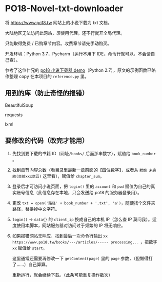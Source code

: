# PO18-Novel-txt-downloader
 将 https://www.po18.tw 网站上的小说下载为 txt 文档。

大陆地区无法访问此网站，须使用代理。还不行就开全局代理。

只能取得免费 / 已购章节内容。收费章节请先手动购买。



开发环境：Python 3.7，Pycharm（运行不用下 IDE，命令行就可以，不会请自己查）。

参考了这位仁兄的 [po18 小说下载器 demo](https://www.twblogs.net/a/5c949874bd9eee35fc15f5ef/zh-cn)（Python 2.7），原文的示例函数已略作整理 copy 在本项目的 `reference.py` 里。

## 用到的库（防止奇怪的报错）

BeautifulSoup

requests

lxml

## 要修改的代码（改完才能用）

1. 先找到要下载的书籍 ID（网址`/books/` 后面那串数字），赋值给 `book_number` 。

2. 找到章节内容总数（看目录里最新一章前面的【四位数字】，或者从 `狀態 未完結(目前xxx章回)` 这里看），赋值给 `chapter_sum`。

3. 登录后才可访问小说页面，把 `login()` 里的 `account` 和 `pwd` 赋值为自己的真实账号信息（此信息存在本地，只会发送给 po18 的服务器登录用）。

4. 更改 `txt = open('路径' + book_number + '.txt', 'a')`，随便找个文件夹路径，替换掉中文字符。

5. `login()` -> `data{}` 的 `client_ip` 换成自己的本机 IP（怎么查 IP 莫问我）。适度使用本脚本，网站服务器对访问过于频繁的 IP 将无响应。

6. 如果报错网站无响应，找到最后一次命令行输出 `xx https://www.po18.tw/books/---/articles/----- processing...` ，把数字 `xx` 赋值给 `start`。

   这里通常还需要再修改一下 `getContent(page)` 里的 `page` 参数，（但懒得打了……）自己算算。

   重新运行，就会继续下载。（此条可能重复操作数次）




